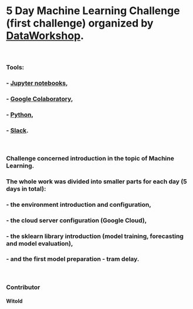 # 5 Day Machine Learning Challenge (first challenge) organized by [DataWorkshop](http://www.dataworkshop.eu/challenge).

&nbsp; &nbsp;

### Tools:
### - [Jupyter notebooks](https://jupyter.org/),
### - [Google Colaboratory](https://colab.research.google.com),
### - [Python](https://www.python.org),
### - [Slack](slack.com).

&nbsp; &nbsp;

### Challenge concerned introduction in the topic of Machine Learning. 
### The whole work was divided into smaller parts for each day (5 days in total): 
### - the environment introduction and configuration,
### - the cloud server configuration (Google Cloud),
### - the sklearn library introduction (model training, forecasting and model evaluation),
### - and the first model preparation - tram delay.

&nbsp; &nbsp;

### Contributor
#### Witold
